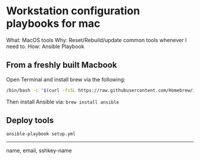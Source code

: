 # Workstation configuration playbooks for mac
What: MacOS tools
Why: Reset/Rebuild/update common tools whenever I need to.
How: Ansible Playbook

## From a freshly built Macbook

Open Terminal and install brew via the following:
``` bash
/bin/bash -c "$(curl -fsSL https://raw.githubusercontent.com/Homebrew/install/HEAD/install.sh)"
```

Then install Ansible via: `brew install ansible`

## Deploy tools

`ansible-playbook setup.yml`

---
name, email, sshkey-name
